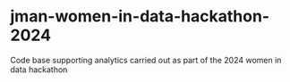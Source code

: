 # jman-women-in-data-hackathon-2024
Code base supporting analytics carried out as part of the 2024 women in data hackathon
